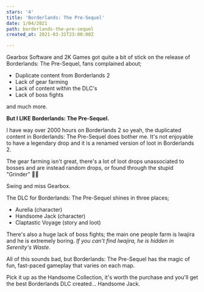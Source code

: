 ```yaml
---
stars: '4'
title: 'Borderlands: The Pre-Sequel'
date: 1/04/2021
path: borderlands-the-pre-sequel
created_at: 2021-03-31T23:00:00Z

---
```

Gearbox Software and 2K Games got quite a bit of stick on the release of Borderlands: The Pre-Sequel, fans complained about; 

* Duplicate content from Borderlands 2
* Lack of gear farming
* Lack of content within the DLC's
* Lack of boss fights

and much more.

**But I LIKE Borderlands: The Pre-Sequel.**

I have way over 2000 hours on Borderlands 2 so yeah, the duplicated content in Borderlands: The Pre-Sequel does bother me. It's not enjoyable to have a legendary drop and it is a renamed version of loot in Borderlands 2.

The gear farming isn't great, there's a lot of loot drops unassociated to bosses and are instead random drops, or found through the stupid "Grinder" 🤦‍♂️

Swing and miss Gearbox.

The DLC for Borderlands: The Pre-Sequel shines in three places;

* Aurelia (character)
* Handsome Jack (character)
* Claptastic Voyage (story and loot)

There's also a huge lack of boss fights; the main one people farm is Iwajira and he is extremely boring. _If you can't find Iwajira, he is hidden in Serenity's Waste._

All of this sounds bad, but Borderlands: The Pre-Sequel has the magic of fun, fast-paced gameplay that varies on each map.

Pick it up as the Handsome Collection, it's worth the purchase and you'll get the best Borderlands DLC created... Handsome Jack.